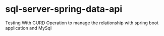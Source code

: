 # sql-server-spring-data-api
 Testing With CURD Operation to manage the relationship with spring boot application and MySql
